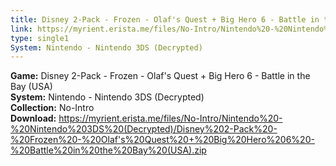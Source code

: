 ```yaml
---
title: Disney 2-Pack - Frozen - Olaf's Quest + Big Hero 6 - Battle in the Bay (USA)
link: https://myrient.erista.me/files/No-Intro/Nintendo%20-%20Nintendo%203DS%20(Decrypted)/Disney%202-Pack%20-%20Frozen%20-%20Olaf's%20Quest%20+%20Big%20Hero%206%20-%20Battle%20in%20the%20Bay%20(USA).zip
type: single1
System: Nintendo - Nintendo 3DS (Decrypted)
---
```

<b>Game:</b> Disney 2-Pack - Frozen - Olaf's Quest + Big Hero 6 - Battle in the Bay (USA)<br>
<b>System:</b> Nintendo - Nintendo 3DS (Decrypted)<br>
<b>Collection:</b> No-Intro<br>
<b>Download:</b> https://myrient.erista.me/files/No-Intro/Nintendo%20-%20Nintendo%203DS%20(Decrypted)/Disney%202-Pack%20-%20Frozen%20-%20Olaf's%20Quest%20+%20Big%20Hero%206%20-%20Battle%20in%20the%20Bay%20(USA).zip